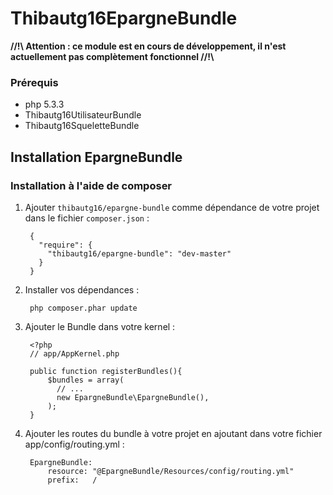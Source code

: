# Thibautg16EpargneBundle

**//!\\ Attention : ce module est en cours de développement, il n'est actuellement pas complètement fonctionnel //!\\**

### Prérequis
- php 5.3.3
- Thibautg16UtilisateurBundle
- Thibautg16SqueletteBundle

## Installation EpargneBundle
### Installation à l'aide de composer

1. Ajouter ``thibautg16/epargne-bundle`` comme dépendance de votre projet dans le fichier ``composer.json`` :

        {
          "require": {
            "thibautg16/epargne-bundle": "dev-master"
          }
        }

3. Installer vos dépendances :

        php composer.phar update

4. Ajouter le Bundle dans votre kernel :

        <?php
        // app/AppKernel.php
        
        public function registerBundles(){
            $bundles = array(
              // ...
              new EpargneBundle\EpargneBundle(),
            );
        }

5. Ajouter les routes du bundle à votre projet en ajoutant dans votre fichier app/config/routing.yml :

        EpargneBundle:
            resource: "@EpargneBundle/Resources/config/routing.yml"
            prefix:   /
